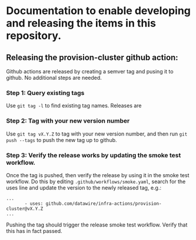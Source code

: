 # Documentation to enable developing and releasing the items in this repository.

## Releasing the provision-cluster github action:

Github actions are released by creating a semver tag and pusing it to github. No additional steps
are needed.

### Step 1: Query existing tags

Use `git tag -l` to find existing tag names. Releases are 

### Step 2: Tag with your new version number

Use `git tag vX.Y.Z` to tag with your new version number, and then run `git push --tags` to push the
new tag up to github.

### Step 3: Verify the release works by updating the smoke test workflow.

Once the tag is pushed, then verify the release by using it in the smoke test workflow. Do this by
editing `.github/workflows/smoke.yaml`, search for the uses line and update the version to the newly
released tag, e.g.:

```
...
       - uses: github.com/datawire/infra-actions/provision-cluster@vX.Y.Z
...
```

Pushing the tag should trigger the release smoke test workflow. Verify that this has in fact passed.
